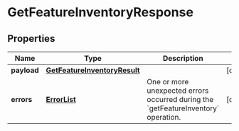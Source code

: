 
# GetFeatureInventoryResponse

## Properties
Name | Type | Description | Notes
------------ | ------------- | ------------- | -------------
**payload** | [**GetFeatureInventoryResult**](GetFeatureInventoryResult.md) |  |  [optional]
**errors** | [**ErrorList**](ErrorList.md) | One or more unexpected errors occurred during the &#x60;getFeatureInventory&#x60; operation. |  [optional]



